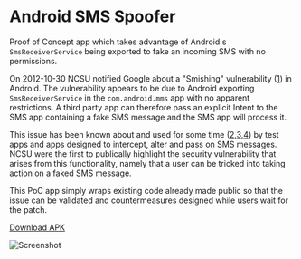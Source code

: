 Android SMS Spoofer
===================

Proof of Concept app which takes advantage of Android's `SmsReceiverService` being exported to fake an incoming SMS with no permissions.

On 2012-10-30 NCSU notified Google about a "Smishing" vulnerability ([1]) in Android. The vulnerability appears to be due to Android exporting `SmsReceiverService` in the `com.android.mms` app with no apparent restrictions. A third party app can therefore pass an explicit Intent to the SMS app containing a fake SMS message and the SMS app will process it.

This issue has been known about and used for some time ([2],[3],[4]) by test apps and apps designed to intercept, alter and pass on SMS messages. NCSU were the first to publically highlight the security vulnerability that arises from this functionality, namely that a user can be tricked into taking action on a faked SMS message.

This PoC app simply wraps existing code already made public so that the issue can be validated and countermeasures designed while users wait for the patch.

[Download APK](https://github.com/thomascannon/android-sms-spoof/SMSSpoofer-v1.apk/qr_code)

[1]: http://www.csc.ncsu.edu/faculty/jiang/smishing.html
[2]: http://d.hatena.ne.jp/thorikawa/20100930/p1
[3]: http://blog.dev001.net/post/14085892020/android-generate-incoming-sms-from-within-your-app
[4]: http://stackoverflow.com/a/12338541

![Screenshot](https://github.com/thomascannon/android-sms-spoof/raw/master/screenshot-2012-11-03-025014.png) 